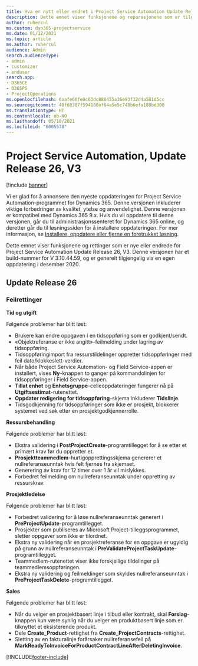 ```yaml
---
title: Hva er nytt eller endret i Project Service Automation Update Release 26, V3
description: Dette emnet viser funksjonene og reparasjonene som er tilgjengelig i Project Service Automation Update Release 26, V3.
author: ruhercul
ms.custom: dyn365-projectservice
ms.date: 01/12/2021
ms.topic: article
ms.author: ruhercul
audience: Admin
search.audienceType:
- admin
- customizer
- enduser
search.app:
- D365CE
- D365PS
- ProjectOperations
ms.openlocfilehash: 6aafe66fe8c63dc886455a36e93f32d4a581d5cc
ms.sourcegitcommit: 40f68387f594180af64a5e5c748b6efa188bd300
ms.translationtype: HT
ms.contentlocale: nb-NO
ms.lasthandoff: 05/10/2021
ms.locfileid: "6005578"
---
```

# <a name="project-service-automation-update-release-26-v3"></a>Project Service Automation, Update Release 26, V3

[!include [banner](../includes/psa-now-project-operations.md)]

Vi er glad for å annonsere den nyeste oppdateringen for Project Service Automation-programmet for Dynamics 365. Denne versjonen inkluderer viktige forbedringer av kvalitet, ytelse og anvendelighet. Denne versjonen er kompatibel med Dynamics 365 9.x. Hvis du vil oppdatere til denne versjonen, går du til administrasjonssenteret for Dynamics 365 online, og deretter går du til løsningssiden for å installere oppdateringen. For mer informasjon, se [Installere, oppdatere eller fjerne en foretrukket løsning](/power-platform/admin/install-remove-preferred-solution).

Dette emnet viser funksjonene og rettinger som er nye eller endrede for Project Service Automation Update Release 26, V3. Denne versjonen har et build-nummer for V 3.10.44.59, og er generelt tilgjengelig via en egen oppdatering i desember 2020.

## <a name="update-release-26"></a>Update Release 26

### <a name="bug-fixes"></a>Feilrettinger

**Tid og utgift**

Følgende problemer har blitt løst:

- Brukere kan endre oppgaven i en tidsoppføring som er godkjent/sendt.
- «Objektreferanse er ikke angitt»-feilmelding under lagring av tidsoppføring.
- Tidsoppføringimport fra ressurstildelinger oppretter tidsoppføringer med feil dato/klokkeslett-verdier.
- Når både Project Service Automation- og Field Service-appen er installert, vises **Ny**-knappen to ganger på kommandolinjen for tidsoppføringer i Field Service-appen.
- **Tillat enhet** og **Enhetsgruppe**-celleoppdateringer fungerer nå på **Utgiftsestimat**-rutenettet.
- **Oppdater redigering for tidsoppføring**-skjema inkluderer **Tidslinje**.
- Tidsgodkjenning for tidsoppføringer som ikke er prosjekt, blokkerer systemet ved søk etter en prosjektgodkjennerrolle.

**Ressursbehandling**

Følgende problemer har blitt løst:

- Ekstra validering i **PostProjectCreate**-programtillegget for å se etter et primært krav før du oppretter et.
- **Prosjektteammedlem**-hurtigopprettingsskjema genererer et nullreferanseunntak hvis felt fjernes fra skjemaet.
- Generering av krav for 12 timer over 1 år vil mislykkes.
- Forbedret feilmelding om nullreferanseunntak under oppretting av ressurskrav.

**Prosjektledelse**

Følgende problemer har blitt løst:

- Forbedret validering for å løse nullreferanseunntak generert i **PreProjectUpdate**-programtillegget.
- Prosjekter som publiseres av Microsoft Project-tilleggsprogrammet, sletter oppgaver som ikke er tilordnet.
- Ekstra ny validering når en prosjektreferanse for en oppgave er ugyldig på grunn av nullreferanseunntak i **PreValidateProjectTaskUpdate**-programtillegget.
- Teammedlem-rutenettet viser ikke forskjellige tildelinger på teammedlemsoppføringen.
- Ekstra ny validering og feilmeldinger som skyldes nullreferanseunntak i **PreProjectTaskDelete**-programtillegget.

**Sales**

Følgende problemer har blitt løst:

- Når du velger en prosjektbasert linje i tilbud eller kontrakt, skal **Forslag**-knappen kun være synlig når du velger en produktbasert linje som er tilknyttet et eksisterende produkt.
- Dele **Create_Product**-rettighet fra **Create_ProjectContracts**-rettighet.
- Sletting av en fakturalinje forårsaker nullreferansefeil på **MarkReadyToInvoiceForProductContractLineAfterDeletingInvoice**.


[!INCLUDE[footer-include](../includes/footer-banner.md)]